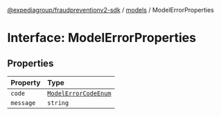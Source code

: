 [@expediagroup/fraudpreventionv2-sdk](../../index.md) / [models](../index.md) / ModelErrorProperties

# Interface: ModelErrorProperties

## Properties

| Property | Type |
| :------ | :------ |
| `code` | [`ModelErrorCodeEnum`](../type-aliases/ModelErrorCodeEnum.md) |
| `message` | `string` |
